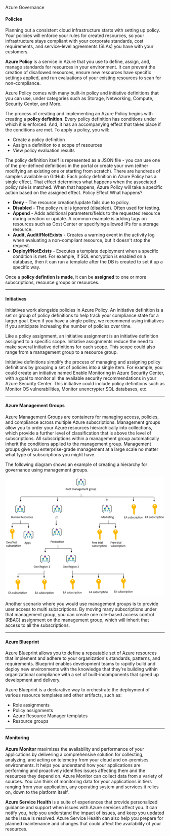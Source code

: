 Azure Governance

#### Policies
Planning out a consistent cloud infrastructure starts with setting up policy. Your policies will enforce your rules for created resources, so your infrastructure stays compliant with your corporate standards, cost requirements, and service-level agreements (SLAs) you have with your customers.

**Azure Policy** is a service in Azure that you use to define, assign, and, manage standards for resources in your environment. It can prevent the creation of disallowed resources, ensure new resources have specific settings applied, and run evaluations of your existing resources to scan for non-compliance.

Azure Policy comes with many built-in policy and initiative definitions that you can use, under categories such as Storage, Networking, Compute, Security Center, and More.

The process of creating and implementing an Azure Policy begins with creating a **policy definition**. Every policy definition has conditions under which it is enforced. And, it has an accompanying effect that takes place if the conditions are met. To apply a policy, you will:

- Create a policy definition
- Assign a definition to a scope of resources
- View policy evaluation results

The policy definition itself is represented as a JSON file - you can use one of the pre-defined definitions in the portal or create your own (either modifying an existing one or starting from scratch). There are hundreds of samples available on GitHub. 
Each policy definition in Azure Policy has a single effect. That effect determines what happens when the associated policy rule is matched. When that happens, Azure Policy will take a specific action based on the assigned effect.
Policy Effect 	What happens?

- **Deny** -	The resource creation/update fails due to policy.
- **Disabled** - 	The policy rule is ignored (disabled). Often used for testing.
- **Append** - 	Adds additional parameters/fields to the requested resource during creation or update. A common example is adding tags on resources such as Cost Center or specifying allowed IPs for a storage resource.
- **Audit, AuditIfNotExists** - 	Creates a warning event in the activity log when evaluating a non-compliant resource, but it doesn't stop the request.
- **DeployIfNotExists** - 	Executes a template deployment when a specific condition is met. For example, if SQL encryption is enabled on a database, then it can run a template after the DB is created to set it up a specific way.


Once a **policy defintion is made**, it can be **assigned** to one or more subscriptions, resource groups or resources.
***
#### Initiatives
Initiatives work alongside policies in Azure Policy. An initiative definition is a set or group of policy definitions to help track your compliance state for a larger goal. Even if you have a single policy, we recommend using initiatives if you anticipate increasing the number of policies over time.

Like a policy assignment, an initiative assignment is an initiative definition assigned to a specific scope. Initiative assignments reduce the need to make several initiative definitions for each scope. This scope could also range from a management group to a resource group.

Initiative definitions simplify the process of managing and assigning policy definitions by grouping a set of policies into a single item. For example, you could create an initiative named Enable Monitoring in Azure Security Center, with a goal to monitor all the available security recommendations in your Azure Security Center. This initiative could include policy definitions such as Monitor OS vulnerabilities, Monitor unencrypter SQL databases, etc. 

***
#### Azure Management Groups
Azure Management Groups are containers for managing access, policies, and compliance across multiple Azure subscriptions. Management groups allow you to order your Azure resources hierarchically into collections, which provide a further level of classification that is above the level of subscriptions. All subscriptions within a management group automatically inherit the conditions applied to the management group. Management groups give you enterprise-grade management at a large scale no matter what type of subscriptions you might have.

The following diagram shows an example of creating a hierarchy for governance using management groups.

![e2955d364ac08e00ee4fad3ee43bb8d2.png](../_resources/0e5714b6a8954a3cab19336b3a518a01.png)

Another scenario where you would use management groups is to provide user access to multi subscriptions. By moving many subscriptions under that management group, you can create one role-based access control (RBAC) assignment on the management group, which will inherit that access to all the subscriptions. 

***
#### Azure Blueprint

Azure Blueprint allows you to define a repeatable set of Azure resources that implement and adhere to your organization's standards, patterns, and requirements. Blueprint enables development teams to rapidly build and deploy new environments with the knowledge that they're building within organizational compliance with a set of built-incomponents that speed up development and delivery.

Azure Blueprint is a declarative way to orchestrate the deployment of various resource templates and other artifacts, such as:
- Role assignments
- Policy assignments
- Azure Resource Manager templates
- Resource groups

***
#### Monitoring

**Azure Monitor** maximizes the availability and performance of your applications by delivering a comprehensive solution for collecting, analyzing, and acting on telemetry from your cloud and on-premises environments. It helps you understand how your applications are performing and proactively identifies issues affecting them and the resources they depend on. Azure Monitor can collect data from a variety of sources. You can think of monitoring data for your applications in tiers ranging from your application, any operating system and services it relies on, down to the platform itself.

**Azure Service Health** is a suite of experiences that provide personalized guidance and support when issues with Azure services affect you. It can notify you, help you understand the impact of issues, and keep you updated as the issue is resolved. Azure Service Health can also help you prepare for planned maintenance and changes that could affect the availability of your resources.


